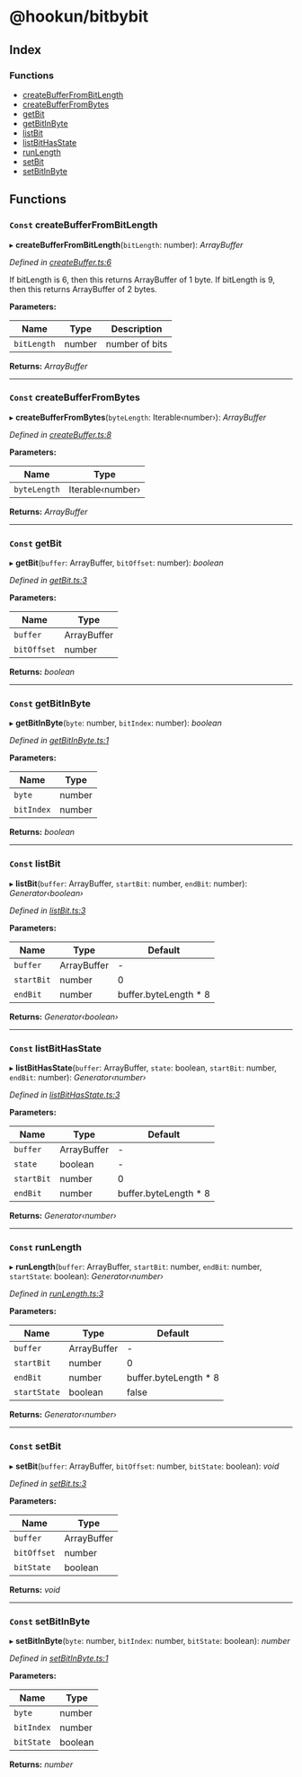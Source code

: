 
# @hookun/bitbybit

## Index

### Functions

* [createBufferFromBitLength](README.md#const-createbufferfrombitlength)
* [createBufferFromBytes](README.md#const-createbufferfrombytes)
* [getBit](README.md#const-getbit)
* [getBitInByte](README.md#const-getbitinbyte)
* [listBit](README.md#const-listbit)
* [listBitHasState](README.md#const-listbithasstate)
* [runLength](README.md#const-runlength)
* [setBit](README.md#const-setbit)
* [setBitInByte](README.md#const-setbitinbyte)

## Functions

### `Const` createBufferFromBitLength

▸ **createBufferFromBitLength**(`bitLength`: number): *ArrayBuffer*

*Defined in [createBuffer.ts:6](https://github.com/hookun/bitbybit/blob/6289d7e/src/createBuffer.ts#L6)*

If bitLength is 6, then this returns ArrayBuffer of 1 byte.
If bitLength is 9, then this returns ArrayBuffer of 2 bytes.

**Parameters:**

Name | Type | Description |
------ | ------ | ------ |
`bitLength` | number | number of bits  |

**Returns:** *ArrayBuffer*

___

### `Const` createBufferFromBytes

▸ **createBufferFromBytes**(`byteLength`: Iterable‹number›): *ArrayBuffer*

*Defined in [createBuffer.ts:8](https://github.com/hookun/bitbybit/blob/6289d7e/src/createBuffer.ts#L8)*

**Parameters:**

Name | Type |
------ | ------ |
`byteLength` | Iterable‹number› |

**Returns:** *ArrayBuffer*

___

### `Const` getBit

▸ **getBit**(`buffer`: ArrayBuffer, `bitOffset`: number): *boolean*

*Defined in [getBit.ts:3](https://github.com/hookun/bitbybit/blob/6289d7e/src/getBit.ts#L3)*

**Parameters:**

Name | Type |
------ | ------ |
`buffer` | ArrayBuffer |
`bitOffset` | number |

**Returns:** *boolean*

___

### `Const` getBitInByte

▸ **getBitInByte**(`byte`: number, `bitIndex`: number): *boolean*

*Defined in [getBitInByte.ts:1](https://github.com/hookun/bitbybit/blob/6289d7e/src/getBitInByte.ts#L1)*

**Parameters:**

Name | Type |
------ | ------ |
`byte` | number |
`bitIndex` | number |

**Returns:** *boolean*

___

### `Const` listBit

▸ **listBit**(`buffer`: ArrayBuffer, `startBit`: number, `endBit`: number): *Generator‹boolean›*

*Defined in [listBit.ts:3](https://github.com/hookun/bitbybit/blob/6289d7e/src/listBit.ts#L3)*

**Parameters:**

Name | Type | Default |
------ | ------ | ------ |
`buffer` | ArrayBuffer | - |
`startBit` | number | 0 |
`endBit` | number | buffer.byteLength * 8 |

**Returns:** *Generator‹boolean›*

___

### `Const` listBitHasState

▸ **listBitHasState**(`buffer`: ArrayBuffer, `state`: boolean, `startBit`: number, `endBit`: number): *Generator‹number›*

*Defined in [listBitHasState.ts:3](https://github.com/hookun/bitbybit/blob/6289d7e/src/listBitHasState.ts#L3)*

**Parameters:**

Name | Type | Default |
------ | ------ | ------ |
`buffer` | ArrayBuffer | - |
`state` | boolean | - |
`startBit` | number | 0 |
`endBit` | number | buffer.byteLength * 8 |

**Returns:** *Generator‹number›*

___

### `Const` runLength

▸ **runLength**(`buffer`: ArrayBuffer, `startBit`: number, `endBit`: number, `startState`: boolean): *Generator‹number›*

*Defined in [runLength.ts:3](https://github.com/hookun/bitbybit/blob/6289d7e/src/runLength.ts#L3)*

**Parameters:**

Name | Type | Default |
------ | ------ | ------ |
`buffer` | ArrayBuffer | - |
`startBit` | number | 0 |
`endBit` | number | buffer.byteLength * 8 |
`startState` | boolean | false |

**Returns:** *Generator‹number›*

___

### `Const` setBit

▸ **setBit**(`buffer`: ArrayBuffer, `bitOffset`: number, `bitState`: boolean): *void*

*Defined in [setBit.ts:3](https://github.com/hookun/bitbybit/blob/6289d7e/src/setBit.ts#L3)*

**Parameters:**

Name | Type |
------ | ------ |
`buffer` | ArrayBuffer |
`bitOffset` | number |
`bitState` | boolean |

**Returns:** *void*

___

### `Const` setBitInByte

▸ **setBitInByte**(`byte`: number, `bitIndex`: number, `bitState`: boolean): *number*

*Defined in [setBitInByte.ts:1](https://github.com/hookun/bitbybit/blob/6289d7e/src/setBitInByte.ts#L1)*

**Parameters:**

Name | Type |
------ | ------ |
`byte` | number |
`bitIndex` | number |
`bitState` | boolean |

**Returns:** *number*
